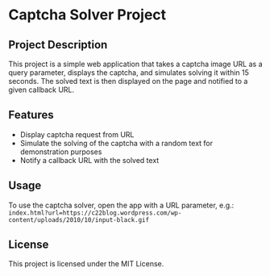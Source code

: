 # Captcha Solver Project

## Project Description 
This project is a simple web application that takes a captcha image URL as a query parameter, displays the captcha, and simulates solving it within 15 seconds. The solved text is then displayed on the page and notified to a given callback URL.

## Features 
- Display captcha request from URL 
- Simulate the solving of the captcha with a random text for demonstration purposes
- Notify a callback URL with the solved text 

## Usage 
To use the captcha solver, open the app with a URL parameter, e.g.: 
`index.html?url=https://c22blog.wordpress.com/wp-content/uploads/2010/10/input-black.gif`

## License 
This project is licensed under the MIT License.